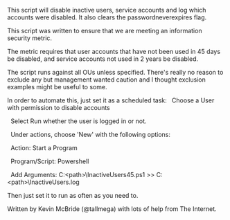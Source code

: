 This script will disable inactive users, service accounts and log which accounts were disabled.
It also clears the passwordneverexpires flag.

This script was written to ensure that we are meeting an information security metric.

The metric requires that user accounts that have not been used in 45 days be disabled, and service accounts not used in 2 years be disabled.

The script runs against all OUs unless specified.
There's really no reason to exclude any but management wanted caution and I thought exclusion examples might be useful to some.

In order to automate this, just set it as a scheduled task:
  Choose a User with permission to disable accounts
  
  Select Run whether the user is logged in or not.
  
  Under actions, choose 'New' with the following options:
  
  Action: Start a Program
  
  Program/Script: Powershell
  
  Add Arguments: C:\<path>\InactiveUsers45.ps1 >> C:\<path>\InactiveUsers.log
  
  Then just set it to run as often as you need to.

Written by Kevin McBride (@tallmega) with lots of help from The Internet.
